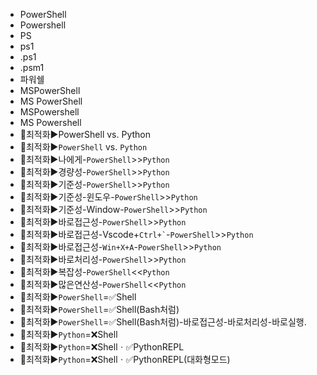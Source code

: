 - PowerShell
- Powershell
- PS
- ps1
- .ps1
- .psm1
- 파워쉘
- MSPowerShell
- MS PowerShell
- MSPowershell
- MS Powershell
- 📌최적화▶️PowerShell vs. Python
- 📌최적화▶️`PowerShell` vs. `Python`
- 📌최적화▶️나에게-`PowerShell`>>`Python`
- 📌최적화▶️경량성-`PowerShell`>>`Python`
- 📌최적화▶️기준성-`PowerShell`>>`Python`
- 📌최적화▶️기준성-윈도우-`PowerShell`>>`Python`
- 📌최적화▶️기준성-Window-`PowerShell`>>`Python`
- 📌최적화▶️바로접근성-`PowerShell`>>`Python`
- 📌최적화▶️바로접근성-Vscode+`` Ctrl+` ``-`PowerShell`>>`Python`
- 📌최적화▶️바로접근성-`Win+X+A`-`PowerShell`>>`Python`
- 📌최적화▶️바로처리성-`PowerShell`>>`Python`
- 📌최적화▶️복잡성-`PowerShell`<<`Python`
- 📌최적화▶️많은연산성-`PowerShell`<<`Python`
- 📌최적화▶️`PowerShell`=✅Shell
- 📌최적화▶️`PowerShell`=✅Shell(Bash처럼)
- 📌최적화▶️`PowerShell`=✅Shell(Bash처럼)-바로접근성-바로처리성-바로실행.
- 📌최적화▶️`Python`=❌Shell
- 📌최적화▶️`Python`=❌Shellㆍ✅PythonREPL
- 📌최적화▶️`Python`=❌Shellㆍ✅PythonREPL(대화형모드)
